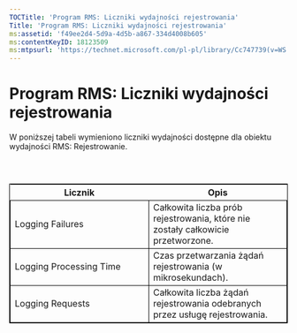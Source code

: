 ```yaml
---
TOCTitle: 'Program RMS: Liczniki wydajności rejestrowania'
Title: 'Program RMS: Liczniki wydajności rejestrowania'
ms:assetid: 'f49ee2d4-5d9a-4d5b-a867-334d4008b605'
ms:contentKeyID: 18123509
ms:mtpsurl: 'https://technet.microsoft.com/pl-pl/library/Cc747739(v=WS.10)'
---
```


Program RMS: Liczniki wydajności rejestrowania
==============================================

W poniższej tabeli wymieniono liczniki wydajności dostępne dla obiektu wydajności RMS: Rejestrowanie.

###  

 
<table style="border:1px solid black;">
<colgroup>
<col width="50%" />
<col width="50%" />
</colgroup>
<thead>
<tr class="header">
<th>Licznik</th>
<th>Opis</th>
</tr>
</thead>
<tbody>
<tr class="odd">
<td style="border:1px solid black;">Logging Failures</td>
<td style="border:1px solid black;">Całkowita liczba prób rejestrowania, które nie zostały całkowicie przetworzone.</td>
</tr>
<tr class="even">
<td style="border:1px solid black;">Logging Processing Time</td>
<td style="border:1px solid black;">Czas przetwarzania żądań rejestrowania (w mikrosekundach).</td>
</tr>
<tr class="odd">
<td style="border:1px solid black;">Logging Requests</td>
<td style="border:1px solid black;">Całkowita liczba żądań rejestrowania odebranych przez usługę rejestrowania.</td>
</tr>
</tbody>
</table>

